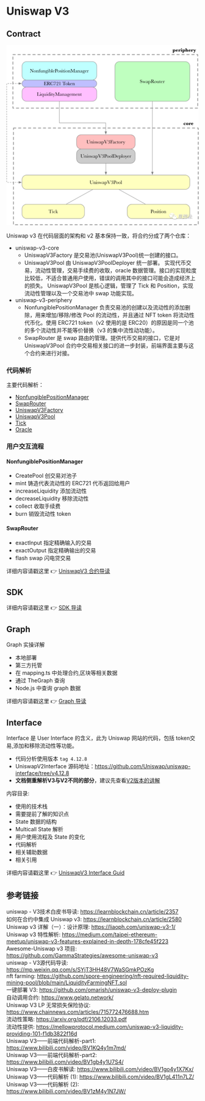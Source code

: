 # Uniswap V3

## Contract

![合约结构图](./img/640.png)

Uniswap v3 在代码层面的架构和 v2 基本保持一致，将合约分成了两个仓库：

- uniswap-v3-core
  - UniswapV3Factory 是交易池(UniswapV3Pool)统一创建的接口。
  - UniswapV3Pool 由 UniswapV3PoolDeployer 统一部署。 实现代币交易，流动性管理，交易手续费的收取，oracle 数据管理。接口的实现粒度比较低，不适合普通用户使用，错误的调用其中的接口可能会造成经济上的损失。
    UniswapV3Pool 是核心逻辑，管理了 Tick 和 Position，实现流动性管理以及一个交易池中 swap 功能实现。
- uniswap-v3-periphery
  - NonfungiblePositionManager 负责交易池的创建以及流动性的添加删除，用来增加/移除/修改 Pool 的流动性，并且通过 NFT token 将流动性代币化。使用 ERC721 token（v2 使用的是 ERC20）的原因是同一个池的多个流动性并不能等价替换（v3 的集中流性动功能）。
  - SwapRouter 是 swap 路由的管理。提供代币交易的接口，它是对 UniswapV3Pool 合约中交易相关接口的进一步封装，前端界面主要与这个合约来进行对接。

### 代码解析

主要代码解析：

- [NonfungiblePositionManager](./contractGuid/NonfungiblePositionManager.md)
- [SwapRouter](./contractGuid/SwapRouter.md)
- [UniswapV3Factory](./contractGuid/UniswapV3Factory.md)
- [UniswapV3Pool](./contractGuid/UniswapV3Pool.md)
- [Tick](./contractGuid/Tick.md)
- [Oracle](./contractGuid/Oracle.md)

### 用户交互流程

#### NonfungiblePositionManager

- CreatePool 创交易对池子
- mint 铸造代表流动性的 ERC721 代币返回给用户
- increaseLiquidity 添加流动性
- decreaseLiquidity 移除流动性
- collect 收取手续费
- burn 销毁流动性 token

#### SwapRouter

- exactInput 指定精确输入的交易
- exactOutput 指定精确输出的交易
- flash swap 闪电贷交易

详细内容请戳这里 :point_right: [UniswapV3 合约导读](./contractGuid/readme.md)

## SDK

详细内容请戳这里 :point_right: [SDK 导读](./frontGuid/sdk/README.md)

## Graph

Graph 实操详解

- 本地部署
- 第三方托管
- 在 mapping.ts 中处理合约,区块等相关数据
- 通过 TheGraph 查询
- Node.js 中查询 graph 数据

详细内容请戳这里 :point_right: [Graph 导读](./graphGuid/graphGuid.md)

## Interface

Interface 是 User Interface 的含义，此为 Uniswap 网站的代码，包括 token交易,添加和移除流动性等功能。

- 代码分析使用版本 `tag 4.12.8`
- UniswapV2Interface 源码地址：https://github.com/Uniswap/uniswap-interface/tree/v4.12.8
- **文档侧重解析V3与V2不同的部分**，建议先查看[V2版本的讲解](../Uniswap-V2/Interface/readme.md)

内容目录:

- 使用的技术栈
- 需要提前了解的知识点
- State 数据的结构
- Multicall State 解析
- 用户使用流程及 State 的变化
- 代码解析
- 相关辅助数据
- 相关引用

详细内容请戳这里 :point_right: [UniswapV3 Interface Guid](./InterfaceGuid/readme.md)

## 参考链接

uniswap - V3技术白皮书导读:  https://learnblockchain.cn/article/2357  
如何在合约中集成 Uniswap v3: https://learnblockchain.cn/article/2580  
Uniswap v3 详解（一）：设计原理:  https://liaoph.com/uniswap-v3-1/  
Uniswap v3 特性解析: https://medium.com/taipei-ethereum-meetup/uniswap-v3-features-explained-in-depth-178cfe45f223  
Awesome-Uniswap v3 项目:  https://github.com/GammaStrategies/awesome-uniswap-v3  
uniswap - V3源代码导读:  https://mp.weixin.qq.com/s/SYjT3HH48V7WaSGmkPOzKg  
nft farming:  https://github.com/spore-engineering/nft-required-liquidity-mining-pool/blob/main/LiquidityFarmingNFT.sol   
一键部署 V3:  https://github.com/omarish/uniswap-v3-deploy-plugin   
自动调用合约: https://www.gelato.network/  
Uniswap V3 LP 无常损失保险协议: https://www.chainnews.com/articles/715772476688.htm  
流动性策略: https://arxiv.org/pdf/2106.12033.pdf   
流动性提供: https://mellowprotocol.medium.com/uniswap-v3-liquidity-providing-101-f1db3822f16d  
Uniswap V3——前端代码解析-part1:  https://www.bilibili.com/video/BV1KQ4y1m7md/  
Uniswap V3——前端代码解析-part2:  https://www.bilibili.com/video/BV1gb4y1U7S4/  
Uniswap V3——白皮书解读:  https://www.bilibili.com/video/BV1go4y1X7Kx/   
Uniswap V3——代码解析 (1): https://www.bilibili.com/video/BV1gL411n7LZ/   
Uniswap V3——代码解析 (2): https://www.bilibili.com/video/BV1zM4y1N7JW/  